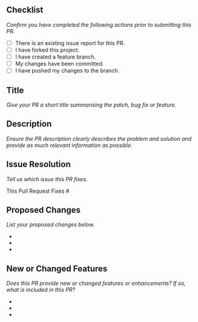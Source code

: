 ## Checklist

_Confirm you have completed the following actions prior to submitting this PR._

 - [ ] There is an existing issue report for this PR.
 - [ ] I have forked this project.
 - [ ] I have created a feature branch.
 - [ ] My changes have been committed.
 - [ ] I have pushed my changes to the branch.

## Title

_Give your PR a short title summarising the patch, bug fix or feature._

## Description

_Ensure the PR description clearly describes the problem and solution and provide as much relevant information as possible._

## Issue Resolution

_Tell us which issue this PR fixes._

This Pull Request Fixes #

## Proposed Changes

_List your proposed changes below._

 - 
 - 
 - 

## New or Changed Features

_Does this PR provide new or changed features or enhancements? If so, what is included in this PR?_

 - 
 - 
 - 

